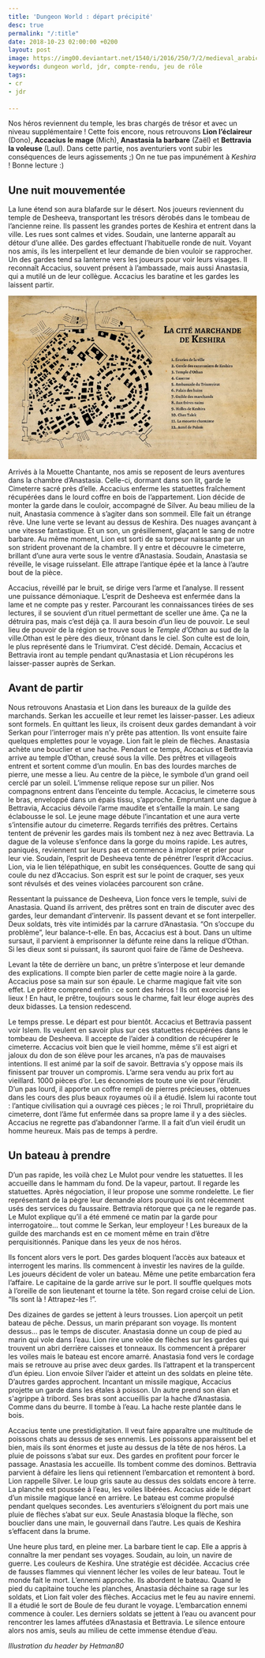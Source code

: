 ```yaml
---
title: 'Dungeon World : départ précipité'
desc: true
permalink: "/:title"
date: 2018-10-23 02:00:00 +0200
layout: post
image: https://img00.deviantart.net/1540/i/2016/250/7/2/medieval_arabic_city_by_hetman80-dagueke.jpg
keywords: dungeon world, jdr, compte-rendu, jeu de rôle
tags:
- cr
- jdr

---
```

Nos héros reviennent du temple, les bras chargés de trésor et avec un niveau supplémentaire ! Cette fois encore, nous retrouvons **Lion l’éclaireur** (Dono), **Accacius le mage** (Mich), **Anastasia la barbare** (Zaël) et **Bettravia la voleuse** (Laul). Dans cette partie, nos aventuriers vont subir les conséquences de leurs agissements ;) On ne tue pas impunément à _Keshira_ ! Bonne lecture :)

## Une nuit mouvementée

La lune étend son aura blafarde sur le désert. Nos joueurs reviennent du temple de Desheeva, transportant les trésors dérobés dans le tombeau de l’ancienne reine. Ils passent les grandes portes de Keshira et entrent dans la ville. Les rues sont calmes et vides. Soudain, une lanterne apparaît au détour d’une allée. Des gardes effectuant l’habituelle ronde de nuit. Voyant nos amis, ils les interpellent et leur demande de bien vouloir se rapprocher. Un des gardes tend sa lanterne vers les joueurs pour voir leurs visages. Il reconnaît Accacius, souvent présent à l’ambassade, mais aussi Anastasia, qui a mutilé un de leur collègue. Accacius les baratine et les gardes les laissent partir.

<p><img class="img-fluid" src="src/map_keshira.png" alt="Carte de Keshira" /></p>

Arrivés à la Mouette Chantante, nos amis se reposent de leurs aventures dans la chambre d’Anastasia. Celle-ci, dormant dans son lit, garde le Cimeterre sacré près d’elle. Accacius enferme les statuettes fraîchement récupérées dans le lourd coffre en bois de l’appartement. Lion décide de monter la garde dans le couloir, accompagné de Silver. Au beau milieu de la nuit, Anastasia commence à s’agiter dans son sommeil. Elle fait un étrange rêve. Une lune verte se levant au dessus de Keshira. Des nuages avançant à une vitesse fantastique. Et un son, un grésillement, glaçant le sang de notre barbare. Au même moment, Lion est sorti de sa torpeur naissante par un son strident provenant de la chambre. Il y entre et découvre le cimeterre, brillant d’une aura verte sous le ventre d’Anastasia. Soudain, Anastasia se réveille, le visage ruisselant. Elle attrape l’antique épée et la lance à l’autre bout de la pièce.

Accacius, réveillé par le bruit, se dirige vers l’arme et l’analyse. Il ressent une puissance démoniaque. L’esprit de Desheeva est enfermée dans la lame et ne compte pas y rester. Parcourant les connaissances tirées de ses lectures, il se souvient d’un rituel permettant de sceller une âme. Ça ne la détruira pas, mais c’est déjà ça. Il aura besoin d’un lieu de pouvoir. Le seul lieu de pouvoir de la région se trouve sous le _Temple d’Othan_ au sud de la ville.Othan est le père des dieux, trônant dans le ciel. Son culte est de loin, le plus représenté dans le Triumvirat. C’est décidé. Demain, Accacius et Bettravia iront au temple pendant qu’Anastasia et Lion récupérons les laisser-passer auprès de Serkan.

## Avant de partir

Nous retrouvons Anastasia et Lion dans les bureaux de la guilde des marchands. Serkan les accueille et leur remet les laisser-passer. Les adieux sont formels. En quittant les lieux, ils croisent deux gardes demandant à voir Serkan pour l’interroger mais n’y prête pas attention. Ils vont ensuite faire quelques emplettes pour le voyage. Lion fait le plein de flèches. Anastasia achète une bouclier et une hache. Pendant ce temps, Accacius et Bettravia arrive au temple d’Othan, creusé sous la ville. Des prêtres et villageois entrent et sortent comme d’un moulin. En bas des lourdes marches de pierre, une messe a lieu. Au centre de la pièce, le symbole d’un grand oeil cerclé par un soleil. L’immense relique repose sur un pilier. Nos compagnons entrent dans l’enceinte du temple. Accacius, le cimeterre sous le bras, enveloppé dans un épais tissu, s’approche. Empruntant une dague à Bettravia, Accacius dévoile l’arme maudite et s’entaille la main. Le sang éclabousse le sol. Le jeune mage débute l’incantation et une aura verte s’intensifie autour du cimeterre. Regards terrifiés des prêtres. Certains tentent de prévenir les gardes mais ils tombent nez à nez avec Bettravia. La dague de la voleuse s’enfonce dans la gorge du moins rapide. Les autres, paniqués, reviennent sur leurs pas et commence à implorer et prier pour leur vie. Soudain, l’esprit de Desheeva tente de pénétrer l’esprit d’Accacius. Lion, via le lien télépathique, en subit les conséquences. Goutte de sang qui coule du nez d’Accacius. Son esprit est sur le point de craquer, ses yeux sont révulsés et des veines violacées parcourent son crâne.

Ressentant la puissance de Desheeva, Lion fonce vers le temple, suivi de Anastasia. Quand ils arrivent, des prêtres sont en train de discuter avec des gardes, leur demandant d’intervenir. Ils passent devant et se font interpeller. Deux soldats, très vite intimidés par la carrure d’Anastasia. “On s’occupe du problème”, leur balance-t-elle. En bas, Accacius est à bout. Dans un ultime sursaut, il parvient à emprisonner la défunte reine dans la relique d’Othan. Si les dieux sont si puissant, ils sauront quoi faire de l’âme de Desheeva.

Levant la tête de derrière un banc, un prêtre s’interpose et leur demande des explications. Il compte bien parler de cette magie noire à la garde. Accacius pose sa main sur son épaule. Le charme magique fait vite son effet. Le prêtre comprend enfin : ce sont des héros ! Ils ont exorcisé les lieux ! En haut, le prêtre, toujours sous le charme, fait leur éloge auprès des deux bidasses. La tension redescend.

Le temps presse. Le départ est pour bientôt. Accacius et Bettravia passent voir Islem. Ils veulent en savoir plus sur ces statuettes récupérées dans le tombeau de Desheeva. Il accepte de l’aider à condition de récupérer le cimeterre. Accacius voit bien que le vieil homme, même s’il est aigri et jaloux du don de son élève pour les arcanes, n’a pas de mauvaises intentions. Il est animé par la soif de savoir. Bettravia s’y oppose mais ils finissent par trouver un compromis. L’arme sera vendu au prix fort au vieillard. 1000 pièces d’or. Les économies de toute une vie pour l’érudit. D’un pas lourd, il apporte un coffre rempli de pierres précieuses, obtenues dans les cours des plus beaux royaumes où il a étudié. Islem lui raconte tout : l’antique civilisation qui a ouvragé ces pièces ; le roi Thrull, propriétaire du cimeterre, dont l’âme fut enfermée dans sa propre lame il y a des siècles. Accacius ne regrette pas d’abandonner l’arme. Il a fait d’un vieil érudit un homme heureux. Mais pas de temps à perdre.

## Un bateau à prendre

D’un pas rapide, les voilà chez Le Mulot pour vendre les statuettes. Il les accueille dans le hammam du fond. De la vapeur, partout. Il regarde les statuettes. Après négociation, il leur propose une somme rondelette. Le fier représentant de la pègre leur demande alors pourquoi ils ont récemment usés des services du faussaire. Bettravia rétorque que ça ne le regarde pas. Le Mulot explique qu’il a été emmené ce matin par la garde pour interrogatoire… tout comme le Serkan, leur employeur ! Les bureaux de la guilde des marchands est en ce moment même en train d’être perquisitionnés. Panique dans les yeux de nos héros.

Ils foncent alors vers le port. Des gardes bloquent l’accès aux bateaux et interrogent les marins. Ils commencent à investir les navires de la guilde. Les joueurs décident de voler un bateau. Même une petite embarcation fera l’affaire. Le capitaine de la garde arrive sur le port. Il souffle quelques mots à l’oreille de son lieutenant et tourne la tête. Son regard croise celui de Lion. “Ils sont là ! Attrapez-les !”.

Des dizaines de gardes se jettent à leurs trousses. Lion aperçoit un petit bateau de pêche. Dessus, un marin préparant son voyage. Ils montent dessus… pas le temps de discuter. Anastasia donne un coup de pied au marin qui vole dans l’eau. Lion rire une volée de flèches sur les gardes qui trouvent un abri derrière caisses et tonneaux. Ils commencent à préparer les voiles mais le bateau est encore amarré. Anastasia fond vers le cordage mais se retrouve au prise avec deux gardes. Ils l’attrapent et la transpercent d’un épieu. Lion envoie Silver l’aider et atteint un des soldats en pleine tête. D’autres gardes approchent. Incantant un missile magique, Accacius projette un garde dans les étales à poisson. Un autre prend son élan et s'agrippe à tribord. Ses bras sont accueillis par la hache d’Anastasia. Comme dans du beurre. Il tombe à l’eau. La hache reste plantée dans le bois.

Accacius tente une prestidigitation. Il veut faire apparaître une multitude de poissons chats au dessus de ses ennemis. Les poissons apparaissent bel et bien, mais ils sont énormes et juste au dessus de la tête de nos héros. La pluie de poissons s’abat sur eux. Des gardes en profitent pour forcer le passage. Anastasia les accueille. Ils tombent comme des dominos. Bettravia parvient à défaire les liens qui retiennent l’embarcation et remontent à bord. Lion rappelle Silver. Le loup gris saute au dessus des soldats encore à terre. La planche est poussée à l’eau, les voiles libérées. Accacius aide le départ d’un missile magique lancé en arrière. Le bateau est comme propulsé pendant quelques secondes. Les aventuriers s’éloignent du port mais une pluie de flèches s’abat sur eux. Seule Anastasia bloque la flèche, son bouclier dans une main, le gouvernail dans l’autre. Les quais de Keshira s’effacent dans la brume.

Une heure plus tard, en pleine mer. La barbare tient le cap. Elle a appris à connaître la mer pendant ses voyages. Soudain, au loin, un navire de guerre. Les couleurs de Keshira. Une stratégie est décidée. Accacius crée de fausses flammes qui viennent lécher les voiles de leur bateau. Tout le monde fait le mort. L’ennemi approche. Ils abordent le bateau. Quand le pied du capitaine touche les planches, Anastasia déchaine sa rage sur les soldats, et Lion fait voler des flèches. Accacius met le feu au navire ennemi. Il a étudié le sort de Boule de feu durant le voyage. L’embarcation ennemi commence à couler. Les derniers soldats se jettent à l’eau ou avancent pour rencontrer les lames affutées d’Anastasia et Bettravia. Le silence entoure alors nos amis, seuls au milieu de cette immense étendue d’eau.

_Illustration du header by Hetman80_